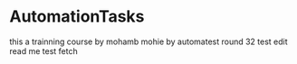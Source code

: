 # AutomationTasks
this a trainning course by mohamb mohie by automatest round 32
test edit read me
 test fetch
